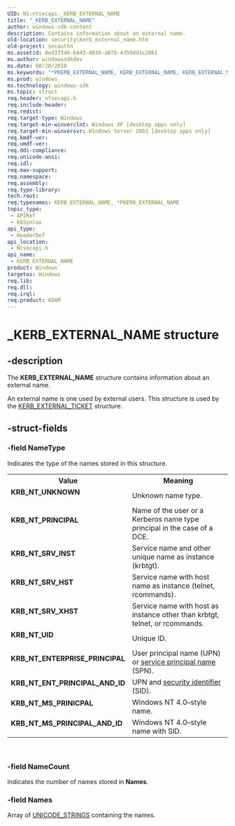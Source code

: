 ```yaml
---
UID: NS:ntsecapi._KERB_EXTERNAL_NAME
title: "_KERB_EXTERNAL_NAME"
author: windows-sdk-content
description: Contains information about an external name.
old-location: security\kerb_external_name.htm
old-project: secauthn
ms.assetid: 8ed37546-6443-4010-a078-4359dd1c2861
ms.author: windowssdkdev
ms.date: 08/20/2018
ms.keywords: "*PKERB_EXTERNAL_NAME, KERB_EXTERNAL_NAME, KERB_EXTERNAL_NAME structure [Security], KRB_NT_ENTERPRISE_PRINCIPAL, KRB_NT_ENT_PRINCIPAL_AND_ID, KRB_NT_MS_PRINCIPAL_AND_ID, KRB_NT_MS_PRINICPAL, KRB_NT_PRINCIPAL, KRB_NT_SRV_HST, KRB_NT_SRV_INST, KRB_NT_SRV_XHST, KRB_NT_UID, KRB_NT_UNKNOWN, PKERB_EXTERNAL_NAME, PKERB_EXTERNAL_NAME structure pointer [Security], _KERB_EXTERNAL_NAME, _lsa_kerb_external_name, ntsecapi/KERB_EXTERNAL_NAME, ntsecapi/PKERB_EXTERNAL_NAME, security.kerb_external_name"
ms.prod: windows
ms.technology: windows-sdk
ms.topic: struct
req.header: ntsecapi.h
req.include-header: 
req.redist: 
req.target-type: Windows
req.target-min-winverclnt: Windows XP [desktop apps only]
req.target-min-winversvr: Windows Server 2003 [desktop apps only]
req.kmdf-ver: 
req.umdf-ver: 
req.ddi-compliance: 
req.unicode-ansi: 
req.idl: 
req.max-support: 
req.namespace: 
req.assembly: 
req.type-library: 
tech.root: 
req.typenames: KERB_EXTERNAL_NAME, *PKERB_EXTERNAL_NAME
topic_type:
 - APIRef
 - kbSyntax
api_type:
 - HeaderDef
api_location:
 - Ntsecapi.h
api_name:
 - KERB_EXTERNAL_NAME
product: Windows
targetos: Windows
req.lib: 
req.dll: 
req.irql: 
req.product: ADAM
---
```


# _KERB_EXTERNAL_NAME structure


## -description


The <b>KERB_EXTERNAL_NAME</b> structure contains information about an external name.

An external name is one used by external users. This structure is used by the 
<a href="https://msdn.microsoft.com/742e2795-ec74-4856-a680-7a1c233a2934">KERB_EXTERNAL_TICKET</a> structure.


## -struct-fields




### -field NameType

Indicates the type of the names stored in this structure.

<table>
<tr>
<th>Value</th>
<th>Meaning</th>
</tr>
<tr>
<td width="40%"><a id="KRB_NT_UNKNOWN"></a><a id="krb_nt_unknown"></a><dl>
<dt><b>KRB_NT_UNKNOWN</b></dt>
</dl>
</td>
<td width="60%">
Unknown name type.

</td>
</tr>
<tr>
<td width="40%"><a id="KRB_NT_PRINCIPAL"></a><a id="krb_nt_principal"></a><dl>
<dt><b>KRB_NT_PRINCIPAL</b></dt>
</dl>
</td>
<td width="60%">
Name of the user or a Kerberos name type principal in the case of a DCE.

</td>
</tr>
<tr>
<td width="40%"><a id="KRB_NT_SRV_INST"></a><a id="krb_nt_srv_inst"></a><dl>
<dt><b>KRB_NT_SRV_INST</b></dt>
</dl>
</td>
<td width="60%">
Service name and other unique name as instance (krbtgt).

</td>
</tr>
<tr>
<td width="40%"><a id="KRB_NT_SRV_HST"></a><a id="krb_nt_srv_hst"></a><dl>
<dt><b>KRB_NT_SRV_HST</b></dt>
</dl>
</td>
<td width="60%">
Service name with host name as instance (telnet, rcommands).

</td>
</tr>
<tr>
<td width="40%"><a id="KRB_NT_SRV_XHST"></a><a id="krb_nt_srv_xhst"></a><dl>
<dt><b>KRB_NT_SRV_XHST</b></dt>
</dl>
</td>
<td width="60%">
Service name with host as instance other than krbtgt, telnet, or rcommands.

</td>
</tr>
<tr>
<td width="40%"><a id="KRB_NT_UID"></a><a id="krb_nt_uid"></a><dl>
<dt><b>KRB_NT_UID</b></dt>
</dl>
</td>
<td width="60%">
Unique ID.

</td>
</tr>
<tr>
<td width="40%"><a id="KRB_NT_ENTERPRISE_PRINCIPAL"></a><a id="krb_nt_enterprise_principal"></a><dl>
<dt><b>KRB_NT_ENTERPRISE_PRINCIPAL</b></dt>
</dl>
</td>
<td width="60%">
User principal name (UPN) or <a href="https://msdn.microsoft.com/3e9d7672-2314-45c8-8178-5a0afcfd0c50">service principal name</a> (SPN).

</td>
</tr>
<tr>
<td width="40%"><a id="KRB_NT_ENT_PRINCIPAL_AND_ID"></a><a id="krb_nt_ent_principal_and_id"></a><dl>
<dt><b>KRB_NT_ENT_PRINCIPAL_AND_ID</b></dt>
</dl>
</td>
<td width="60%">
UPN and <a href="https://msdn.microsoft.com/3e9d7672-2314-45c8-8178-5a0afcfd0c50">security identifier</a> (SID).

</td>
</tr>
<tr>
<td width="40%"><a id="KRB_NT_MS_PRINICPAL"></a><a id="krb_nt_ms_prinicpal"></a><dl>
<dt><b>KRB_NT_MS_PRINICPAL</b></dt>
</dl>
</td>
<td width="60%">
Windows NT 4.0–style name.

</td>
</tr>
<tr>
<td width="40%"><a id="KRB_NT_MS_PRINCIPAL_AND_ID"></a><a id="krb_nt_ms_principal_and_id"></a><dl>
<dt><b>KRB_NT_MS_PRINCIPAL_AND_ID</b></dt>
</dl>
</td>
<td width="60%">
Windows NT 4.0–style name with SID.

</td>
</tr>
</table>
 


### -field NameCount

Indicates the number of names stored in <b>Names</b>.


### -field Names

Array of 
<a href="https://msdn.microsoft.com/4687d63a-4e58-4181-a48f-2724e5015e77">UNICODE_STRINGS</a> containing the names.

